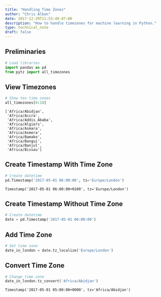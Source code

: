 ```yaml
---
title: "Handling Time Zones"
author: "Chris Albon"
date: 2017-12-20T11:53:49-07:00
description: "How to handle timezones for machine learning in Python."
type: technical_note
draft: false
---
```

## Preliminaries


```python
# Load libraries
import pandas as pd
from pytz import all_timezones
```

## View Timezones


```python
# Show ten time zones
all_timezones[0:10]
```




    ['Africa/Abidjan',
     'Africa/Accra',
     'Africa/Addis_Ababa',
     'Africa/Algiers',
     'Africa/Asmara',
     'Africa/Asmera',
     'Africa/Bamako',
     'Africa/Bangui',
     'Africa/Banjul',
     'Africa/Bissau']



## Create Timestamp With Time Zone


```python
# Create datetime
pd.Timestamp('2017-05-01 06:00:00', tz='Europe/London')
```




    Timestamp('2017-05-01 06:00:00+0100', tz='Europe/London')



## Create Timestamp Without Time Zone


```python
# Create datetime
date = pd.Timestamp('2017-05-01 06:00:00')
```

## Add Time Zone


```python
# Set time zone
date_in_london = date.tz_localize('Europe/London')
```

## Convert Time Zone


```python
# Change time zone
date_in_london.tz_convert('Africa/Abidjan')
```




    Timestamp('2017-05-01 05:00:00+0000', tz='Africa/Abidjan')


